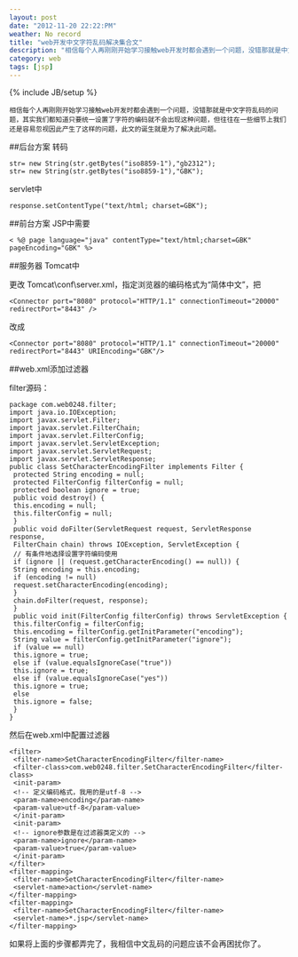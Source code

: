 ```yaml
---
layout: post
date: "2012-11-20 22:22:PM"
weather: No record
title: "web开发中文字符乱码解决集合文"
description: "相信每个人再刚刚开始学习接触web开发时都会遇到一个问题，没错那就是中文字符乱码的问题，其实我们都知道只要统一设置了字符的编码就不会出现这种问题，但往往在一些细节上我们还是容易忽视因此产生了这样的问题，此文的诞生就是为了解决此问题。"
category: web 
tags: [jsp]
---
```

{% include JB/setup %}

    相信每个人再刚刚开始学习接触web开发时都会遇到一个问题，没错那就是中文字符乱码的问题，其实我们都知道只要统一设置了字符的编码就不会出现这种问题，但往往在一些细节上我们还是容易忽视因此产生了这样的问题，此文的诞生就是为了解决此问题。

##后台方案
转码

    str= new String(str.getBytes("iso8859-1"),"gb2312");
    str= new String(str.getBytes("iso8859-1"),"GBK");

servlet中

    response.setContentType("text/html; charset=GBK");

##前台方案
JSP中需要

    < %@ page language="java" contentType="text/html;charset=GBK" pageEncoding="GBK" %>

##服务器 Tomcat中

更改 Tomcat\conf\server.xml，指定浏览器的编码格式为“简体中文”，把

    <Connector port="8080" protocol="HTTP/1.1" connectionTimeout="20000" redirectPort="8443" />

改成

    <Connector port="8080" protocol="HTTP/1.1" connectionTimeout="20000" redirectPort="8443" URIEncoding="GBK"/>

##web.xml添加过滤器

filter源码：

    package com.web0248.filter;
    import java.io.IOException;
    import javax.servlet.Filter;
    import javax.servlet.FilterChain;
    import javax.servlet.FilterConfig;
    import javax.servlet.ServletException;
    import javax.servlet.ServletRequest;
    import javax.servlet.ServletResponse;
    public class SetCharacterEncodingFilter implements Filter {
     protected String encoding = null;
     protected FilterConfig filterConfig = null;
     protected boolean ignore = true;
     public void destroy() {
     this.encoding = null;
     this.filterConfig = null;
     }
     public void doFilter(ServletRequest request, ServletResponse response,
     FilterChain chain) throws IOException, ServletException {
     // 有条件地选择设置字符编码使用
     if (ignore || (request.getCharacterEncoding() == null)) {
     String encoding = this.encoding;
     if (encoding != null)
     request.setCharacterEncoding(encoding);
     }
     chain.doFilter(request, response);
     }
     public void init(FilterConfig filterConfig) throws ServletException {
     this.filterConfig = filterConfig;
     this.encoding = filterConfig.getInitParameter("encoding");
     String value = filterConfig.getInitParameter("ignore");
     if (value == null)
     this.ignore = true;
     else if (value.equalsIgnoreCase("true"))
     this.ignore = true;
     else if (value.equalsIgnoreCase("yes"))
     this.ignore = true;
     else
     this.ignore = false;
     }
    }
   
然后在web.xml中配置过滤器

    <filter>
     <filter-name>SetCharacterEncodingFilter</filter-name>
     <filter-class>com.web0248.filter.SetCharacterEncodingFilter</filter-class>
     <init-param>
     <!-- 定义编码格式，我用的是utf-8 -->
     <param-name>encoding</param-name>
     <param-value>utf-8</param-value>
     </init-param>
     <init-param>
     <!-- ignore参数是在过滤器类定义的 -->
     <param-name>ignore</param-name>
     <param-value>true</param-value>
     </init-param>
    </filter>
    <filter-mapping>
     <filter-name>SetCharacterEncodingFilter</filter-name>
     <servlet-name>action</servlet-name>
    </filter-mapping>
    <filter-mapping>
     <filter-name>SetCharacterEncodingFilter</filter-name>
     <servlet-name>*.jsp</servlet-name>
    </filter-mapping>

如果将上面的步骤都弄完了，我相信中文乱码的问题应该不会再困扰你了。

    


